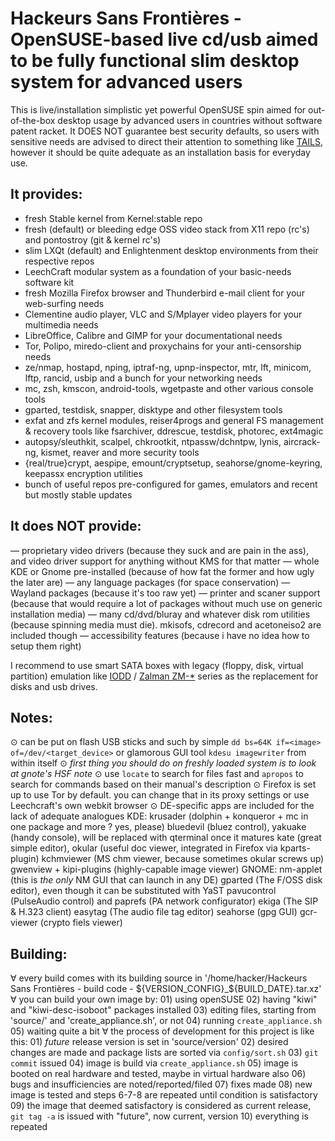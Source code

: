 ﻿Hackeurs Sans Frontières - OpenSUSE-based live cd/usb aimed to be fully functional slim desktop system for advanced users
=========================================================================================================================

This is live/installation simplistic yet powerful OpenSUSE spin aimed for out-of-the-box desktop usage by advanced users in countries without software patent racket.
It DOES NOT guarantee best security defaults, so users with sensitive needs are advised to direct their attention to something like [TAILS](https://tails.boum.org), however it should be quite adequate as an installation basis for everyday use.

It provides:
------------
* fresh Stable kernel from Kernel:stable repo
* fresh (default) or bleeding edge OSS video stack from X11 repo (rc's) and pontostroy (git & kernel rc's)
* slim LXQt (default) and Enlightenment desktop environments from their respective repos
* LeechCraft modular system as a foundation of your basic-needs software kit
* fresh Mozilla Firefox browser and Thunderbird e-mail client for your web-surfing needs
* Clementine audio player, VLC and S/Mplayer video players for your multimedia needs
* LibreOffice, Calibre and GIMP for your documentational needs
* Tor, Polipo, miredo-client and proxychains for your anti-censorship needs
* ze/nmap, hostapd, nping, iptraf-ng, upnp-inspector, mtr, lft, minicom, lftp, rancid, usbip and a bunch for your networking needs
* mc, zsh, kmscon, android-tools, wgetpaste and other various console tools
* gparted, testdisk, snapper, disktype and other filesystem tools
* exfat and zfs kernel modules, reiser4progs and general FS management & recovery tools like fsarchiver, ddrescue, testdisk, photorec, ext4magic
* autopsy/sleuthkit, scalpel, chkrootkit, ntpassw/dchntpw, lynis, aircrack-ng, kismet, reaver and more security tools
* {real/true}crypt, aespipe, emount/cryptsetup, seahorse/gnome-keyring, keepassx encryption utilities
* bunch of useful repos pre-configured for games, emulators and recent but mostly stable updates

It does NOT provide:
--------------------
— proprietary video drivers (because they suck and are pain in the ass), and video driver support for anything without KMS for that matter
— whole KDE or Gnome pre-installed (because of how fat the former and how ugly the later are)
— any language packages (for space conservation)
— Wayland packages (because it's too raw yet)
— printer and scaner support (because that would require a lot of packages without much use on generic installation media)
— many cd/dvd/bluray and whatever disk rom utilities (because spinning media must die). mkisofs, cdrecord and acetoneiso2 are included though
— accessibility features (because i have no idea how to setup them right)

I recommend to use smart SATA boxes with legacy (floppy, disk, virtual partition) emulation like [IODD](www.iodd.co.kr) / [Zalman ZM-*](www.zalman.com/global/product/CategorySecond_Pic.php) series as the replacement for disks and usb drives.

Notes:
------
⊙ can be put on flash USB sticks and such by simple `dd bs=64K if=<image> of=/dev/<target_device>` or glamorous GUI tool `kdesu imagewriter` from within itself
⊙ *first thing you should do on freshly loaded system is to look at gnote's HSF note*
⊙ use `locate` to search for files fast and `apropos` to search for commands based on their manual's description
⊙ Firefox is set up to use Tor by default. you can change that in its proxy settings or use Leechcraft's own webkit browser
⊙ DE-specific apps are included for the lack of adequate analogues
	KDE: 	krusader (dolphin + konqueror + mc in one package and more ? yes, please)
		bluedevil (bluez control),
		yakuake (handy console), will be replaced with qterminal once it matures
		kate (great simple editor),
		okular (useful doc viewer, integrated in Firefox via kparts-plugin)
		kchmviewer (MS chm viewer, because sometimes okular screws up)
		gwenview + kipi-plugins (highly-capable image viewer)
	GNOME: 	nm-applet (this is _the only_ NM GUI that can launch in any DE)
		gparted (The F/OSS disk editor), even though it can be substituted with YaST
		pavucontrol (PulseAudio control) and paprefs (PA network configurator)
		ekiga (The SIP & H.323 client)
		easytag (The audio file tag editor)
		seahorse (gpg GUI)
		gcr-viewer (crypto fiels viewer)

Building:
---------
∀ every build comes with its building source in '/home/hacker/Hackeurs Sans Frontières - build code - ${VERSION_CONFIG}_${BUILD_DATE}.tar.xz'
∀ you can build your own image by:
	01) using openSUSE
	02) having "kiwi" and "kiwi-desc-isoboot" packages installed
	03) editing files, starting from 'source/' and 'create_appliance.sh', or not
	04) running `create_appliance.sh`
	05) waiting quite a bit
∀ the process of development for this project is like this:
	01) _future_ release version is set in 'source/version'
	02) desired changes are made and package lists are sorted via `config/sort.sh`
	03) `git commit` issued
	04) image is build via `create_appliance.sh`
	05) image is booted on real hardware and tested, maybe in virtual hardware also
	06) bugs and insufficiencies are noted/reported/filed
	07) fixes made
	08) new image is tested and steps 6-7-8 are repeated until condition is satisfactory
	09) the image that deemed satisfactory is considered as current release, `git tag -a` is issued with "future", now current, version
	10) everything is repeated
